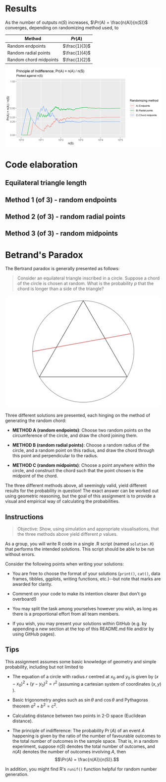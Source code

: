 # Results

As the number of outputs $n(S)$ increases, $\Pr(A) = \frac{n(A)}{n(S)}$ converges, depending on randomizing method used, to

| Method | $Pr(A)$ |
| ------ | ------- |
| Random endpoints | $\frac{1}{3}$ |
| Random radial points | $\frac{1}{4}$ |
| Random chord midpoints | $\frac{1}{2}$ |

![Plot showing convergence of Pr(A)](assets/poi_plot.png)

# Code elaboration

## Equilateral triangle length

## Method 1 (of 3) - random endpoints

## Method 2 (of 3) - random radial points

## Method 3 (of 3) - random midpoints

# Betrand's Paradox

The Bertrand paradox is generally presented as follows:

> Consider an equilateral triangle inscribed in a circle.
> Suppose a chord of the circle is chosen at random.
> What is the probability $p$ that the chord is longer than a side of the triangle?

![](plot.png)

Three different solutions are presented, each hinging on the method of generating the random chord:

- **METHOD A (random endpoints)**: Choose two random points on the circumference of the circle, and draw the chord joining them.

- **METHOD B (random radial points)**: Choose a random radius of the circle, and a random point on this radius, and draw the chord through this point and perpendicular to the radius.

- **METHOD C (random midpoints)**: Choose a point anywhere within the circle, and construct the chord such that the point chosen is the midpoint of the chord.

The three different methods above, all seemingly valid, yield different results for the probability in question! The exact answer can be worked out using geometric reasoning, but the goal of this assignment is to provide a visual and empirical way of calculating the probabilities.

## Instructions

> Objective: Show, using simulation and appropriate visualisations, that the three methods above yield different $p$ values.

As a group, you will write R code in a single .R script (named `solution.R`) that performs the intended solutions. This script should be able to be run without errors.

Consider the following points when writing your solutions:

- You are free to choose the format of your solutions (`print()`, `cat()`, data frames, tibbles, ggplots, writing functions, etc.)--but note that marks are awarded for clarity.

- Comment on your code to make its intention clearer (but don't go overboard!)

- You may split the task among yourselves however you wish, as long as there is a proportional effort from all team members.

- If you wish, you may present your solutions within GitHub (e.g. by appending a new section at the top of this README.md file and/or by using GitHub pages).

## Tips

This assignment assumes some basic knowledge of geometry and simple probability, including but not limited to

- The equation of a circle with radius $r$ centred at $x_0$ and $y_0$ is given by $(x-x_0)^2 + (y-y_0)^2 = r^2$ (assuming a cartesian system of coordinates $(x,y)$ ).

- Basic trigonometry angles such as $\sin \theta$ and $\cos \theta$ and Pythagoras theorem $a^2 + b^2 = c^2$.

- Calculating distance between two points in 2-D space (Euclidean distance).

- The principle of indifference: The probability $\Pr(A)$ of an event $A$ happening is given by the ratio of the number of favourable outcomes to the total number of outcomes in the sample space. That is, in a random experiment, suppose $n(S)$ denotes the total number of outcomes, and $n(A)$ denotes the number of outcomes involving $A$, then $$\Pr(A) = \frac{n(A)}{n(S)}.$$

In addition, you might find R's `runif()` function helpful for random number generation.















